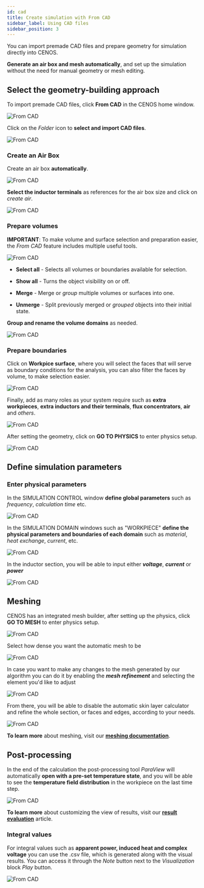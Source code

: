 ```yaml
---
id: cad
title: Create simulation with From CAD
sidebar_label: Using CAD files
sidebar_position: 3
---
```


You can import premade CAD files and prepare geometry for simulation directly into CENOS.

**Generate an air box and mesh automatically**, and set up the simulation without the need for manual geometry or mesh editing.

## Select the geometry-building approach

To import premade CAD files, click **From CAD** in the CENOS home window.



<p align="center">

![From CAD](assets/cad/1.png)

</p>

Click on the *Folder* icon to **select and import CAD files**.

<p align="center">

![From CAD](assets/cad/2.png)

</p>

### Create an Air Box

 Create an air box **automatically**.

<p align="center">

![From CAD](assets/cad/3.png)

</p>

**Select the inductor terminals** as references for the air box size and click on *create air*.

<p align="center">

![From CAD](assets/cad/4.png)

</p>

### Prepare volumes

**IMPORTANT**: To make volume and surface selection and preparation easier, the *From CAD* feature includes multiple useful tools.

<p align="center">

![From CAD](assets/cad/14.png)

</p>

 + **Select all** - Selects all volumes or boundaries available for selection.
 
 + **Show all** - Turns the object visibility on or off.
 
 + **Merge** - Merge or *group* multiple volumes or surfaces into one.
 
 + **Unmerge** - Split previously merged or *grouped* objects into their initial state.

**Group and rename the volume domains** as needed.

<p align="center">

![From CAD](assets/cad/5.png)

</p>

### Prepare boundaries

Click on **Workpice surface**, where you will select the faces that will serve as boundary conditions for the analysis, you can also filter the faces by volume, to make selection easier.

<p align="center">

![From CAD](assets/cad/7.png)

</p>

Finally, add as many roles as your system require such as **extra workpieces**, **extra inductors and their terminals**, **flux concentrators**, **air** and *others*.

<p align="center">

![From CAD](assets/cad/8.png)

</p>

After setting the geometry, click on **GO TO PHYSICS** to enter physics setup.

<p align="center">

![From CAD](assets/cad/10.png)

</p>

## Define simulation parameters

### Enter physical parameters

In the SIMULATION CONTROL window **define global parameters** such as *frequency*, *calculation time* etc.

<p align="center">

![From CAD](assets/cad/11.png)

</p>

In the SIMULATION DOMAIN windows such as "WORKPIECE" **define the physical parameters and boundaries of each domain** such as *material*, *heat exchange*, *current*, etc.

<p align="center">

![From CAD](assets/cad/12.png)

</p>

In the inductor section, you will be able to input either ***voltage***, ***current*** or ***power***

<p align="center">

![From CAD](assets/cad/ind.png)
 
</p>

## Meshing

CENOS has an integrated mesh builder, after setting up the physics, click **GO TO MESH** to enter physics setup.

<p align="center">

![From CAD](assets/cad/mesh0.png)
 
</p>

Select how dense you want the automatic mesh to be 
 
<p align="center">

![From CAD](assets/cad/mesh1.png)

</p>

In case you want to make any changes to the mesh generated by our algorithm you can do it by enabling the ***mesh refinement*** and selecting the element you'd like to adjust

<p align="center">

![From CAD](assets/cad/mesh2.png)

</p>

From there, you will be able to disable the automatic skin layer calculator and refine the whole section, or faces and edges, according to your needs. 
 
<p align="center">

![From CAD](assets/cad/mesh3.png)

</p>

**To learn more** about meshing, visit our [**meshing documentation**](#meshing).

## Post-processing

In the end of the calculation the post-processing tool *ParaView* will automatically **open with a pre-set temperature state**, and you will be able to see the **temperature field distribution** in the workpiece on the last time step.

<p align="center">

![From CAD](assets/cad/13.png)

</p>

**To learn more** about customizing the view of results, visit our [**result evaluation**](/results) article.

### Integral values

For integral values such as **apparent power, induced heat and complex voltage** you can use the .csv file, which is generated along with the visual results. You can access it through the *Note* button next to the *Visualization* block *Play* button.

<p align="center">

![From CAD](assets/cad/15.png)

</p>
